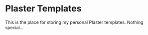 # Plaster Templates

This is the place for storing my personal Plaster templates. Nothing special...